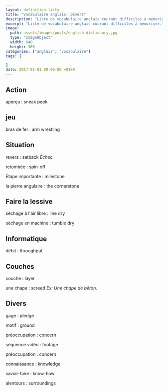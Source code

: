 ```yaml
---
layout: definition-lists
title: "Vocabulaire anglais: Divers"
description: "Liste de vocabulaire anglais courant difficiles à mémoriser."
excerpt: "Liste de vocabulaire anglais courant difficiles à mémoriser."
image:
  path: assets/images/posts/english-dictionary.jpg
  type: "ImageObject"
  width: 640
  height: 360
categories: ["anglais", "vocabulaire"]
tags: [

]
date: 2017-01-01 00:00:00 +0100
---
```


## Action

aperçu
: sneak peek


## jeu

bras de fer
: arm wrestling


## Situation

revers
: setback
*Échec.*

retombée
: spin-off

Étape importante
: milestone

la pierre angulaire
: the cornerstone


## Faire la lessive

séchage à l'air libre
: line dry

séchage en machine
: tumble dry


## Informatique

débit
: throughput


## Couches

couche
: layer

une chape
: screed
*Ex: Une chape de béton.*


## Divers

gage
: pledge

motif
: ground

préoccupation
: concern

séquence vidéo
: footage

préoccupation
: concern

connaissance
: knowledge

savoir-faire
: know-how

alentours
: surroundings

